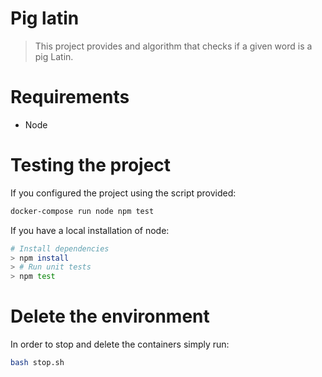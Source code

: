 # Pig latin

> This project provides and algorithm that checks if a given word is a pig Latin.

# Requirements

* Node

# Testing the project
If you configured the project using the script provided:
``` bash
docker-compose run node npm test
```

If you have a local installation of node:

``` bash
# Install dependencies
> npm install
> # Run unit tests
> npm test
```

# Delete the environment

In order to stop and delete the containers simply run:

``` bash
bash stop.sh
```